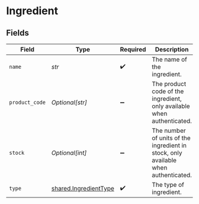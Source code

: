 # Ingredient


## Fields

| Field                                                                              | Type                                                                               | Required                                                                           | Description                                                                        | Example                                                                            |
| ---------------------------------------------------------------------------------- | ---------------------------------------------------------------------------------- | ---------------------------------------------------------------------------------- | ---------------------------------------------------------------------------------- | ---------------------------------------------------------------------------------- |
| `name`                                                                             | *str*                                                                              | :heavy_check_mark:                                                                 | The name of the ingredient.                                                        | Sugar Syrup                                                                        |
| `product_code`                                                                     | *Optional[str]*                                                                    | :heavy_minus_sign:                                                                 | The product code of the ingredient, only available when authenticated.             | AC-A2DF3                                                                           |
| `stock`                                                                            | *Optional[int]*                                                                    | :heavy_minus_sign:                                                                 | The number of units of the ingredient in stock, only available when authenticated. | 10                                                                                 |
| `type`                                                                             | [shared.IngredientType](../../models/shared/ingredienttype.md)                     | :heavy_check_mark:                                                                 | The type of ingredient.                                                            |                                                                                    |
